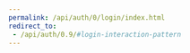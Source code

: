 ```yaml
---
permalink: /api/auth/0/login/index.html
redirect_to: 
 - /api/auth/0.9/#login-interaction-pattern
---
```


